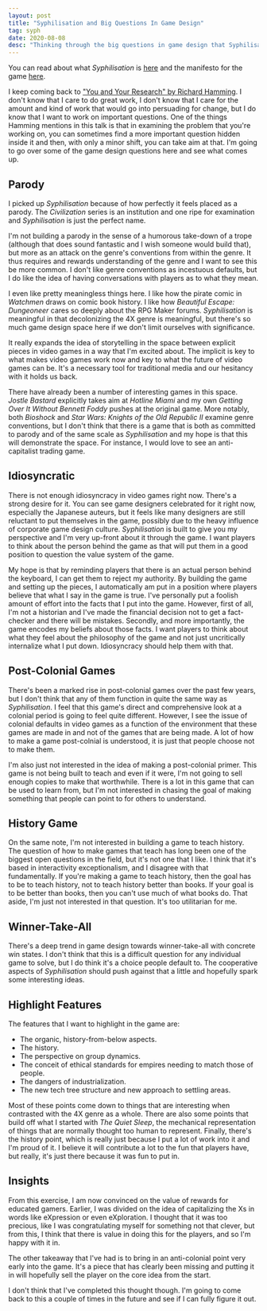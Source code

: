 ```yaml
---
layout: post
title: "Syphilisation and Big Questions In Game Design"
tag: syph
date: 2020-08-08
desc: "Thinking through the big questions in game design that Syphilisation can answer"
---
```



You can read about what *Syphilisation* is [here](/blog/syph/announce) and the manifesto for the game [here](/blog/syph/manifesto).

I keep coming back to ["You and Your Research" by Richard Hamming](http://www.cs.virginia.edu/~robins/YouAndYourResearch.pdf). I don't know that I care to do great work, I don't know that I care for the amount and kind of work that would go into persuading for change, but I do know that I want to work on important questions. One of the things Hamming mentions in this talk is that in examining the problem that you're working on, you can sometimes find a more important question hidden inside it and then, with only a minor shift, you can take aim at that. I'm going to go over some of the game design questions here and see what comes up.

## Parody

I picked up *Syphilisation* because of how perfectly it feels placed as a parody. The *Civilization* series is an institution and one ripe for examination and *Syphilisation* is just the perfect name.


I'm not building a parody in the sense of a humorous take-down of a trope (although that does sound fantastic and I wish someone would build that), but more as an attack on the genre's conventions from within the genre. It thus requires and rewards understanding of the genre and I want to see this be more common. I don't like genre conventions as incestuous defaults, but I do like the idea of having conversations with players as to what they mean.


I even like pretty meaningless things here. I like how the pirate comic in *Watchmen* draws on comic book history. I like how *Beautiful Escape: Dungeoneer* cares so deeply about the RPG Maker forums. *Syphilisation* is meaningful in that decolonizing the 4X genre is meaningful, but there's so much game design space here if we don't limit ourselves with significance.


It really expands the idea of storytelling in the space between explicit pieces in video games in a way that I'm excited about. The implicit is key to what makes video games work now and key to what the future of video games can be. It's a necessary tool for traditional media and our hesitancy with it holds us back.


There have already been a number of interesting games in this space. *Jostle Bastard* explicitly takes aim at *Hotline Miami* and my own *Getting Over It Without Bennett Foddy* pushes at the original game. More notably, both *Bioshock* and *Star Wars: Knights of the Old Republic II* examine genre conventions, but I don't think that there is a game that is both as committed to parody and of the same scale as *Syphilisation* and my hope is that this will demonstrate the space. For instance, I would love to see an anti-capitalist trading game.

## Idiosyncratic

There is not enough idiosyncracy in video games right now. There's a strong desire for it. You can see game designers celebrated for it right now, especially the Japanese auteurs, but it feels like many designers are still reluctant to put themselves in the game, possibly due to the heavy influence of corporate game design culture. *Syphilisation* is built to give you my perspective and I'm very up-front about it through the game. I want players to think about the person behind the game as that will put them in a good position to question the value system of the game.


My hope is that by reminding players that there is an actual person behind the keyboard, I can get them to reject my authority. By building the game and setting up the pieces, I automatically am put in a position where players believe that what I say in the game is true. I've personally put a foolish amount of effort into the facts that I put into the game. However, first of all, I'm not a historian and I've made the financial decision not to get a fact-checker and there will be mistakes. Secondly, and more importantly, the game encodes my beliefs about those facts. I want players to think about what they feel about the philosophy of the game and not just uncritically internalize what I put down. Idiosyncracy should help them with that.

## Post-Colonial Games

There's been a marked rise in post-colonial games over the past few years, but I don't think that any of them function in quite the same way as *Syphilisation*. I feel that this game's direct and comprehensive look at a colonial period is going to feel quite different. However, I see the issue of colonial defaults in video games as a function of the environment that these games are made in and not of the games that are being made. A lot of how to make a game post-colnial is understood, it is just that people choose not to make them.


I'm also just not interested in the idea of making a post-colonial primer. This game is not being built to teach and even if it were, I'm not going to sell enough copies to make that worthwhile. There is a lot in this game that can be used to learn from, but I'm not interested in chasing the goal of making something that people can point to for others to understand.

## History Game

On the same note, I'm not interested in building a game to teach history. The question of how to make games that teach has long been one of the biggest open questions in the field, but it's not one that I like. I think that it's based in interactivity exceptionalism, and I disagree with that fundamentally. If you're making a game to teach history, then the goal has to be to teach history, not to teach history better than books. If your goal is to be better than books, then you can't use much of what books do. That aside, I'm just not interested in that question. It's too utilitarian for me.

## Winner-Take-All

There's a deep trend in game design towards winner-take-all with concrete win states. I don't think that this is a difficult question for any individual game to solve, but I do think it's a choice people default to. The cooperative aspects of *Syphilisation* should push against that a little and hopefully spark some interesting ideas.

## Highlight Features

The features that I want to highlight in the game are:
- The organic, history-from-below aspects.
- The history.
- The perspective on group dynamics.
- The conceit of ethical standards for empires needing to match those of people.
- The dangers of industrialization.
- The new tech tree structure and new approach to settling areas.


Most of these points come down to things that are interesting when contrasted with the 4X genre as a whole. There are also some points that build off what I started with *The Quiet Sleep*, the mechanical representation of things that are normally thought too human to represent. Finally, there's the history point, which is really just because I put a lot of work into it and I'm proud of it. I believe it will contribute a lot to the fun that players have, but really, it's just there because it was fun to put in.

## Insights

From this exercise, I am now convinced on the value of rewards for educated gamers. Earlier, I was divided on the idea of capitalizing the Xs in words like eXpression or even eXploration. I thought that it was too precious, like I was congratulating myself for something not that clever, but from this, I think that there is value in doing this for the players, and so I'm happy with it in.


The other takeaway that I've had is to bring in an anti-colonial point very early into the game. It's a piece that has clearly been missing and putting it in will hopefully sell the player on the core idea from the start.


I don't think that I've completed this thought though. I'm going to come back to this a couple of times in the future and see if I can fully figure it out.

